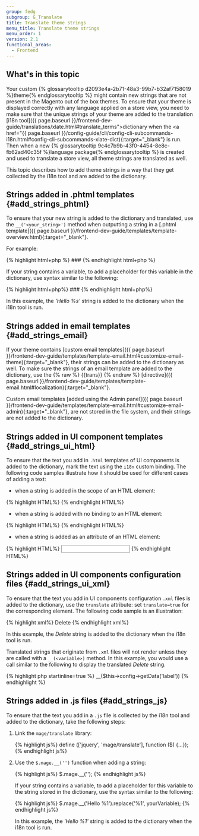 ```yaml
---
group: fedg
subgroup: G_Translate
title: Translate theme strings
menu_title: Translate theme strings
menu_order: 1
version: 2.1
functional_areas:
  - Frontend
---
```


## What's in this topic ##

Your custom {% glossarytooltip d2093e4a-2b71-48a3-99b7-b32af7158019 %}theme{% endglossarytooltip %} might contain new strings that are not present in the Magento out of the box themes. To ensure that your theme is displayed correctly with any language applied on a store view, you need to make sure that the unique strings of your theme are added to the translation [i18n tool]({{ page.baseurl }}/frontend-dev-guide/translations/xlate.html#translate_terms">dictionary</a> when the <a href="{{ page.baseurl }}/config-guide/cli/config-cli-subcommands-i18n.html#config-cli-subcommands-xlate-dict){:target="_blank"} is run.
Then when a new {% glossarytooltip 9c4c7b9b-43f0-4454-8e8c-fb62ad40c35f %}language package{% endglossarytooltip %} is created and used to translate a store view, all theme strings are translated as well.

This topic describes how to add theme strings in a way that they get collected by the i18n tool and are added to the dictionary.

## Strings added in .phtml templates {#add_strings_phtml}

To ensure that your new string is added to the dictionary and translated, use the `__('<your_string>')` method when outputting a string in a [.phtml template]({{ page.baseurl }}/frontend-dev-guide/templates/template-overview.html){:target="_blank"}.

For example:

{% highlight html+php %}
	### <?php echo __('Create Backup') ?>
{% endhighlight html+php %}

If your string contains a variable, to add a placeholder for this variable in the dictionary, use syntax similar to the following:

{% highlight html+php%}
    ### <?php echo sprintf(__('Hello %s'), $yourVariable) ?>
{% endhighlight html+php%}

In this example, the <i>'Hello %s'</i> string is added to the dictionary when the i18n tool is run.

## Strings added in email templates {#add_strings_email}

If your theme contains [custom email templates]({{ page.baseurl }}/frontend-dev-guide/templates/template-email.html#customize-email-theme){:target="_blank"}, their strings can be added to the dictionary as well.
To make sure the strings of an email template are added to the dictionary, use the  {% raw %} {{trans}}  {% endraw %} [directive]({{ page.baseurl }}/frontend-dev-guide/templates/template-email.html#localization){:target="_blank"}.

Custom email templates [added using the Admin panel]({{ page.baseurl }}/frontend-dev-guide/templates/template-email.html#customize-email-admin){:target="_blank"}, are not stored in the file system, and their strings are not added to the dictionary.

## Strings added in UI component templates {#add_strings_ui_html}

To ensure that the text you add in `.html` templates of UI components is added to the dictionary, mark the text using the `i18n` custom binding. The following code samples illustrate how it should be used for different cases of adding a text:

- when a string is added in the scope of an HTML element:

{% highlight HTML%}
    <span data-bind="i18n: 'Sign In'"></span>
{% endhighlight HTML%}

- when a string is added with no binding to an HTML element:

{% highlight HTML%}
    <!-- ko i18n: 'You have no items in your shopping cart.' --><!-- /ko -->
{% endhighlight HTML%}

- when a string is added as an attribute of an HTML element:

{% highlight HTML%}
    <input type="text" data-bind="attr: {placeholder: $t('First Name')}" />
{% endhighlight HTML%}

## Strings added in UI components configuration files {#add_strings_ui_xml}

To ensure that the text you add in UI components configuration `.xml` files is added to the dictionary, use the `translate` attribute: set `translate=true` for the corresponding element. The following code sample is an illustration:

{% highlight xml%}
    <item name="label" xsi:type="string" translate="true">Delete</item>
{% endhighlight xml%}

In this example, the *Delete* string is added to the dictionary when the i18n tool is run.

Translated strings that originate from `.xml` files will not render unless they are called with a `__(<variable>)` method.
In this example, you would use a call similar to the following to display the translated *Delete* string.

{% highlight php startinline=true %}
__($this->config->getData('label'))
{% endhighlight %}

## Strings added in .js files {#add_strings_js}

To ensure that the text you add in a <code>.js</code> file is collected by the i18n tool and added to the dictionary, take the following steps:
<ol>
<li>Link the <code>mage/translate</code> library:

{% highlight js%}
	define (['jquery', 'mage/translate'], function ($) {...});
{% endhighlight js%}
</li>
<li>Use the <code>$.mage.__('')</code> function when adding a string:

{% highlight js%}
	$.mage.__('<string>');
{% endhighlight js%}

If your string contains a variable, to add a placeholder for this variable to the string stored in the dictionary, use the syntax similar to the following:

{% highlight js%}
    $.mage.__('Hello %1').replace('%1', yourVariable);
{% endhighlight js%}

In this example, the <i>'Hello %1'</i> string is added to the dictionary when the i18n tool is run.

</li>
</ol>
